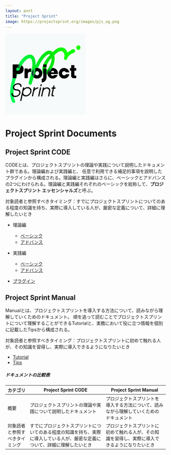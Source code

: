 ```yaml
---
layout: post
title: "Project Sprint"
image: https://projectsprint.org/images/pjs_og.png
---
```


<img alt="Project Sprint" src="../images/pjs_logo.png" width="50%" />

# Project Sprint Documents

## Project Sprint CODE

CODEとは、プロジェクトスプリントの理論や実践について説明したドキュメント群である。理論編および実践編と、
任意で利用できる補足的事項を説明したプラグインから構成される。理論編と実践編はさらに、ベーシックとアドバンスの2つにわけられる。理論編と実践編それぞれのベーシックを総称して、**プロジェクトスプリント エッセンシャルズ**と呼ぶ。

対象読者と参照すべきタイミング：すでにプロジェクトスプリントについてのある程度の知識を持ち、実際に導入している人が、厳密な定義について、詳細に理解したいとき

* 理論編
  - [ベーシック](../ja/code/theory/basic.md)
  - [アドバンス](../ja/code/theory/advance.md)

* 実践編
  - [ベーシック](../ja/code/practice/basic.md)
  - [アドバンス](../ja/code/practice/advance.md)

* [プラグイン](../ja/code/plug-in/index.md)

## Project Sprint Manual

Manualとは、プロジェクトスプリントを導入する方法について、読みながら理解していくためのドキュメント。
順を追って読むことでプロジェクトスプリントについて理解することができるTutorialと、実務において役に立つ情報を個別に記載したTipsから構成される。

対象読者と参照すべきタイミング：プロジェクトスプリントに初めて触れる人が、その知識を習得し、実際に導入できるようになりたいとき

* [Tutorial](../ja/manual/tips/index.md)
* [Tips](../ja/manual/tutorial/index.md)

##### ドキュメントの比較表

|カテゴリ|Project Sprint CODE|Project Sprint Manual|
|----|----|----|
|概要|プロジェクトスプリントの理論や実践について説明したドキュメント|プロジェクトスプリントを導入する方法について、読みながら理解していくためのドキュメント|
|対象読者と参照すべきタイミング|すでにプロジェクトスプリントについてのある程度の知識を持ち、実際に導入している人が、厳密な定義について、詳細に理解したいとき|プロジェクトスプリントに初めて触れる人が、その知識を習得し、実際に導入できるようになりたいとき|
